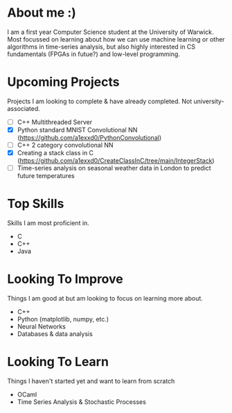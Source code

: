 # About me :)
I am a first year Computer Science student at the University of Warwick. Most focussed on learning about how we can use machine learning or other algorithms in time-series analysis, but also highly interested in CS fundamentals (FPGAs in futue?) and low-level programming.

# Upcoming Projects
Projects I am looking to complete & have already completed. Not university-associated.
 - [ ] C++ Multithreaded Server
 - [X] Python standard MNIST Convolutional NN (https://github.com/a1exxd0/PythonConvolutional)
 - [ ] C++ 2 category convolutional NN
 - [X] Creating a stack class in C (https://github.com/a1exxd0/CreateClassInC/tree/main/IntegerStack)
 - [ ] Time-series analysis on seasonal weather data in London to predict future temperatures

# Top Skills
Skills I am most proficient in.
 - C
 - C++
 - Java

# Looking To Improve
Things I am good at but am looking to focus on learning more about.
 - C++
 - Python (matplotlib, numpy, etc.)
 - Neural Networks
 - Databases & data analysis

# Looking To Learn
Things I haven't started yet and want to learn from scratch
 - OCaml
 - Time Series Analysis & Stochastic Processes

